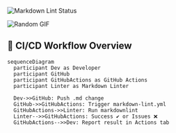 ![Markdown Lint Status](https://github.com/kyk-131/markdown_lint/actions/workflows/markdown-lint.yml/badge.svg)

![Random GIF](https://www.icegif.com/wp-content/uploads/2022/11/icegif-151.gif)







## 🧪 CI/CD Workflow Overview

```mermaid
sequenceDiagram
  participant Dev as Developer
  participant GitHub
  participant GitHubActions as GitHub Actions
  participant Linter as Markdown Linter

  Dev->>GitHub: Push .md change
  GitHub->>GitHubActions: Trigger markdown-lint.yml
  GitHubActions->>Linter: Run markdownlint
  Linter-->>GitHubActions: Success ✔ or Issues ❌
  GitHubActions-->>Dev: Report result in Actions tab
